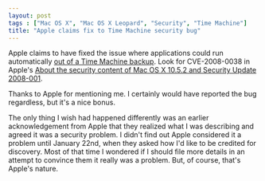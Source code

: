 ```yaml
---
layout: post
tags : ["Mac OS X", "Mac OS X Leopard", "Security", "Time Machine"]
title: "Apple claims fix to Time Machine security bug"
---
```

Apple claims to have fixed the issue where applications could run automatically [out of a Time Machine backup][1]. Look for CVE-2008-0038 in Apple's [About the security content of Mac OS X 10.5.2 and Security Update 2008-001][2].

[1]: http://tewha.net/2007/11/mac-os-x/-runs-deleted-applications
[2]: http://docs.info.apple.com/article.html?artnum=307430

Thanks to Apple for mentioning me. I certainly would have reported the bug regardless, but it's a nice bonus.

The only thing I wish had happened differently was an earlier acknowledgement from Apple that they realized what I was describing and agreed it was a security problem. I didn't find out Apple considered it a problem until January 22nd, when they asked how I'd like to be credited for discovery. Most of that time I wondered if I should file more details in an attempt to convince them it really was a problem. But, of course, that's Apple's nature.
